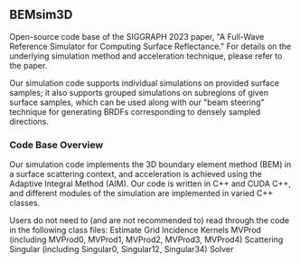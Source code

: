 ## BEMsim3D
Open-source code base of the SIGGRAPH 2023 paper, "A Full-Wave Reference Simulator for Computing Surface Reflectance." For details on the underlying simulation method and acceleration technique, please refer to the paper.

Our simulation code supports individual simulations on provided surface samples; it also supports grouped simulations on subregions of given surface samples, which can be used along with our "beam steering" technique for generating BRDFs corresponding to densely sampled directions.

### Code Base Overview
Our simulation code implements the 3D boundary element method (BEM) in a surface scattering context, and acceleration is achieved using the Adaptive Integral Method (AIM). Our code is written in C++ and CUDA C++, and different modules of the simulation are implemented in varied C++ classes. 

Users do not need to (and are not recommended to) read through the code in the following class files:
Estimate
Grid
Incidence
Kernels
MVProd (including MVProd0, MVProd1, MVProd2, MVProd3, MVProd4)
Scattering
Singular (including Singular0, Singular12, Singular34)
Solver
